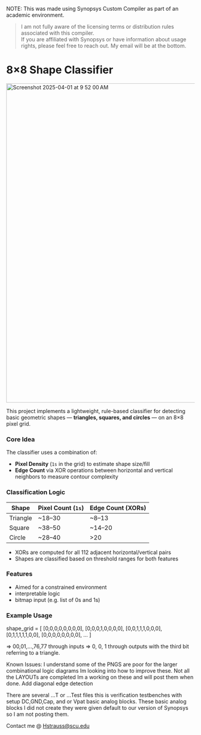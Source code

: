 NOTE: This was made using Synopsys Custom Compiler as part of an academic environment.  
> I am not fully aware of the licensing terms or distribution rules associated with this compiler.  
> If you are affiliated with Synopsys or have information about usage rights, please feel free to reach out. My email will be at the bottom.

# 8×8 Shape Classifier 
<img width="852" alt="Screenshot 2025-04-01 at 9 52 00 AM" src="https://github.com/user-attachments/assets/07700e1d-fa4a-4569-ad74-e1ac181228ea" />

This project implements a lightweight, rule-based classifier for detecting basic geometric shapes — **triangles, squares, and circles** — on an 8×8 pixel grid.

### Core Idea

The classifier uses a combination of:
- **Pixel Density** (`1s` in the grid) to estimate shape size/fill
- **Edge Count** via XOR operations between horizontal and vertical neighbors to measure contour complexity

### Classification Logic

| Shape     | Pixel Count (`1s`) | Edge Count (XORs) |
|-----------|--------------------|-------------------|
| Triangle  | ~18–30             | ~8–13             |
| Square    | ~38–50             | ~14–20            |
| Circle    | ~28–40             | >20               |

- XORs are computed for all 112 adjacent horizontal/vertical pairs
- Shapes are classified based on threshold ranges for both features

###  Features

- Aimed for a constrained environment
- interpretable logic
- bitmap input (e.g. list of 0s and 1s)

### Example Usage


shape_grid = [
    [0,0,0,0,0,0,0,0],
    [0,0,0,1,0,0,0,0],
    [0,0,1,1,1,0,0,0],
    [0,1,1,1,1,1,0,0],
    [0,0,0,0,0,0,0,0],
    ...
] 


=> 00,01,...,76,77 through inputs
=> 0, 0, 1 through outputs with the third bit referring to a triangle.


Known Issues:
I understand some of the PNGS are poor for the larger combinational logic diagrams Im looking into how to improve these.
Not all the LAYOUTs are completed Im a working on these and will post them when done.
Add diagonal edge detection


There are several ...T or ...Test files this is verification testbenches with setup DC,GND,Cap, and or Vpat basic analog blocks. These basic analog blocks I did not create they were given default to our version of Synopsys so I am not posting them. 






Contact me @ Hstrauss@scu.edu
